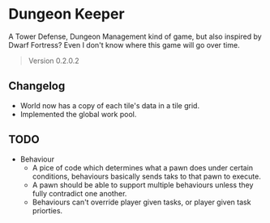 # Dungeon Keeper

A Tower Defense, Dungeon Management kind of game, but also inspired by Dwarf Fortress? Even I don't know where this game will go over time.

> Version 0.2.0.2

## Changelog

- World now has a copy of each tile's data in a tile grid.
- Implemented the global work pool.

## TODO

- Behaviour
  - A pice of code which determines what a pawn does under certain conditions, behaviours basically sends taks to that pawn to execute.
  - A pawn should be able to support multiple behaviours unless they fully contradict one another.
  - Behaviours can't override player given tasks, or player given task priorties.
